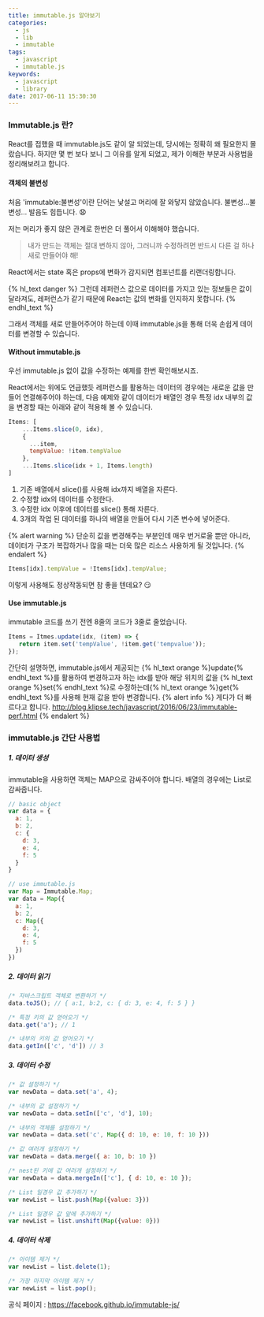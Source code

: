 ```yaml
---
title: immutable.js 알아보기
categories: 
  - js
  - lib
  - immutable
tags:
  - javascript
  - immutable.js
keywords:
  - javascript
  - library
date: 2017-06-11 15:30:30
---
```


### Immutable.js 란? 

React를 접했을 때 immutable.js도 같이 알 되었는데, 당시에는 정확히 왜 필요한지 몰랐습니다. 
하지만 몇 번 보다 보니 그 이유를 알게 되었고, 제가 이해한 부분과 사용법을 정리해보려고 합니다.

<!-- more -->

#### 객체의 불변성

처음 'immutable:불변성'이란 단어는 낯설고 머리에 잘 와닿지 않았습니다.
불변성...불변성... 발음도 힘듭니다. 😧

저는 머리가 좋지 않은 관계로 한번은 더 풀어서 이해해야 했습니다. 

> 내가 만드는 객체는 절대 변하지 않아, 그러니까 수정하려면 반드시 다른 걸 하나 새로 만들어야 해!

React에서는 state 혹은 props에 변화가 감지되면 컴포넌트를 리랜더링합니다.

{% hl_text danger %}
그런데 레퍼런스 값으로 데이터를 가지고 있는 정보들은 값이 달라져도, 레퍼런스가 같기 때문에 React는 값의 변화를 인지하지 못합니다.
{% endhl_text %}

그래서 객체를 새로 만들어주어야 하는데 이때 immutable.js을 통해 더욱 손쉽게 데이터를 변경할 수 있습니다.

#### Without immutable.js

우선 immutable.js 없이 값을 수정하는 예제를 한번 확인해보시죠.

React에서는 위에도 언급했듯 레퍼런스를 활용하는 데이터의 경우에는 새로운 값을 만들어 연결해주어야 하는데, 다음 예제와 같이 데이터가 배열인 경우 특정 idx 내부의 값을 변경할 때는 아래와 같이 적용해 볼 수 있습니다.

```javascript
Items: [
    ...Items.slice(0, idx),
    {
      ...item,
      tempValue: !item.tempValue
    },
    ...Items.slice(idx + 1, Items.length)
]
```

1. 기존 배열에서 slice()를 사용해 idx까지 배열을 자른다.
2. 수정할 idx의 데이터를 수정한다.
3. 수정한 idx 이후에 데이터를 slice() 통해 자른다.
4. 3개의 작업 된 데이터를 하나의 배열을 만들어 다시 기존 변수에 넣어준다.

{% alert warning %}
단순히 값을 변경해주는 부분인데 매우 번거로울 뿐만 아니라, 데이터가 구조가 복잡하거나 많을 때는 더욱 많은 리소스 사용하게 될 것입니다.
{% endalert %}


```javascript
Items[idx].tempValue = !Items[idx].tempValue;
```

이렇게 사용해도 정상작동되면 참 좋을 텐데요? 😏


#### Use immutable.js

immutable 코드를 쓰기 전엔 8줄의 코드가 3줄로 줄었습니다.

```javascript
Items = Itmes.update(idx, (item) => {
   return item.set('tempValue', !item.get('tempvalue')); 
});
```

간단히 설명하면, immutable.js에서 제공되는 {% hl_text orange %}update{% endhl_text %}를 활용하여 변경하고자 하는 idx를 받아 해당 위치의 값을 {% hl_text orange %}set{% endhl_text %}로 수정하는데{% hl_text orange %}get{% endhl_text %}를 사용해 현재 값을 받아 변경합니다.
{% alert info %}
게다가 더 빠르다고 합니다.
http://blog.klipse.tech/javascript/2016/06/23/immutable-perf.html
{% endalert %}
### immutable.js 간단 사용법

##### 1. 데이터 생성

immutable을 사용하면 객체는 MAP으로 감싸주어야 합니다.
배열의 경우에는 List로 감싸줍니다.

```javascript
// basic object
var data = {
  a: 1,
  b: 2,
  c: {
    d: 3,
    e: 4,
    f: 5
  }
}

// use immutable.js
var Map = Immutable.Map;
var data = Map({
  a: 1,
  b: 2,
  c: Map({
    d: 3,
    e: 4,
    f: 5
  })
})
```



##### 2. 데이터 읽기

```javascript
/* 자바스크립트 객체로 변환하기 */
data.toJS(); // { a:1, b:2, c: { d: 3, e: 4, f: 5 } }

/* 특정 키의 값 얻어오기 */
data.get('a'); // 1

/* 내부의 키의 값 얻어오기 */
data.getIn(['c', 'd']) // 3
```

##### 3. 데이터 수정

```javascript
/* 값 설정하기 */
var newData = data.set('a', 4);

/* 내부의 값 설정하기 */
var newData = data.setIn(['c', 'd'], 10);

/* 내부의 객체를 설정하기 */
var newData = data.set('c', Map({ d: 10, e: 10, f: 10 }))

/* 값 여러개 설정하기 */
var newData = data.merge({ a: 10, b: 10 })

/* nest된 키에 값 여러개 설정하기 */
var newData = data.mergeIn(['c'], { d: 10, e: 10 });

/* List 일경우 값 추가하기 */
var newList = list.push(Map({value: 3}))

/* List 일경우 값 앞에 추가하기 */
var newList = list.unshift(Map({value: 0}))
```

##### 4. 데이터 삭제 

```javascript
/* 아이템 제거 */
var newList = list.delete(1);

/* 가장 마지막 아이템 제거 */
var newList = list.pop();
```

공식 페이지 : https://facebook.github.io/immutable-js/






